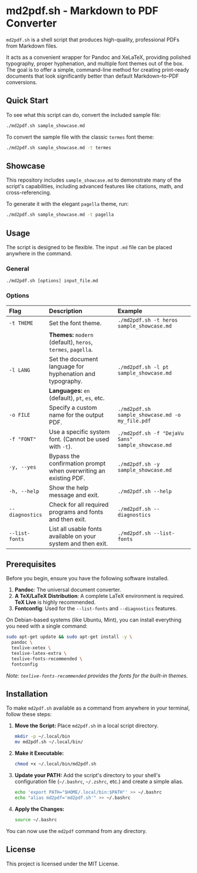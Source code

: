 # md2pdf.sh - Markdown to PDF Converter

`md2pdf.sh` is a shell script that produces high-quality, professional PDFs from Markdown files.

It acts as a convenient wrapper for Pandoc and XeLaTeX, providing polished typography, proper hyphenation, and multiple font themes out of the box. The goal is to offer a simple, command-line method for creating print-ready documents that look significantly better than default Markdown-to-PDF conversions.

## Quick Start

To see what this script can do, convert the included sample file:
```bash
./md2pdf.sh sample_showcase.md
```

To convert the sample file with the classic `termes` font theme:
```bash
./md2pdf.sh sample_showcase.md -t termes
```

## Showcase

This repository includes `sample_showcase.md` to demonstrate many of the script's capabilities, including advanced features like citations, math, and cross-referencing.

To generate it with the elegant `pagella` theme, run:
```bash
./md2pdf.sh sample_showcase.md -t pagella
```

## Usage

The script is designed to be flexible. The input `.md` file can be placed anywhere in the command.

### General
`./md2pdf.sh [options] input_file.md`

### Options

| Flag | Description | Example |
| :--- | :--- | :--- |
| `-t THEME` | Set the font theme. | `./md2pdf.sh -t heros sample_showcase.md` |
| | **Themes:** `modern` (default), `heros`, `termes`, `pagella`. | |
| `-l LANG` | Set the document language for hyphenation and typography. | `./md2pdf.sh -l pt sample_showcase.md` |
| | **Languages:** `en` (default), `pt`, `es`, etc. | |
| `-o FILE` | Specify a custom name for the output PDF. | `./md2pdf.sh sample_showcase.md -o my_file.pdf` |
| `-f "FONT"` | Use a specific system font. (Cannot be used with `-t`). | `./md2pdf.sh -f "DejaVu Sans" sample_showcase.md` |
| `-y, --yes` | Bypass the confirmation prompt when overwriting an existing PDF. | `./md2pdf.sh -y sample_showcase.md` |
| `-h, --help` | Show the help message and exit. | `./md2pdf.sh --help` |
| `--diagnostics` | Check for all required programs and fonts and then exit. | `./md2pdf.sh --diagnostics` |
| `--list-fonts`| List all usable fonts available on your system and then exit. | `./md2pdf.sh --list-fonts` |


## Prerequisites

Before you begin, ensure you have the following software installed.

1.  **Pandoc**: The universal document converter.
2.  **A TeX/LaTeX Distribution**: A complete LaTeX environment is required. **TeX Live** is highly recommended.
3.  **Fontconfig**: Used for the `--list-fonts` and `--diagnostics` features.

On Debian-based systems (like Ubuntu, Mint), you can install everything you need with a single command:
```bash
sudo apt-get update && sudo apt-get install -y \
  pandoc \
  texlive-xetex \
  texlive-latex-extra \
  texlive-fonts-recommended \
  fontconfig
```
*Note: `texlive-fonts-recommended` provides the fonts for the built-in themes.*

## Installation

To make `md2pdf.sh` available as a command from anywhere in your terminal, follow these steps:

1.  **Move the Script:** Place `md2pdf.sh` in a local script directory.
    ```bash
    mkdir -p ~/.local/bin
    mv md2pdf.sh ~/.local/bin/
    ```
2.  **Make it Executable:**
    ```bash
    chmod +x ~/.local/bin/md2pdf.sh
    ```
3.  **Update your PATH:** Add the script's directory to your shell's configuration file (`~/.bashrc`, `~/.zshrc`, etc.) and create a simple alias.
    ```bash
    echo 'export PATH="$HOME/.local/bin:$PATH"' >> ~/.bashrc
    echo "alias md2pdf='md2pdf.sh'" >> ~/.bashrc
    ```
4.  **Apply the Changes:**
    ```bash
    source ~/.bashrc
    ```
You can now use the `md2pdf` command from any directory.

## License

This project is licensed under the MIT License.
